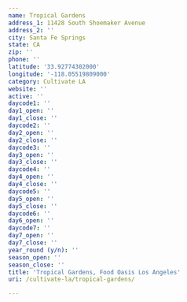 ```yaml
---
name: Tropical Gardens
address_1: 11428 South Shoemaker Avenue
address_2: ''
city: Santa Fe Springs
state: CA
zip: ''
phone: ''
latitude: '33.92774302000'
longitude: '-118.05519809000'
category: Cultivate LA
website: ''
active: ''
daycode1: ''
day1_open: ''
day1_close: ''
daycode2: ''
day2_open: ''
day2_close: ''
daycode3: ''
day3_open: ''
day3_close: ''
daycode4: ''
day4_open: ''
day4_close: ''
daycode5: ''
day5_open: ''
day5_close: ''
daycode6: ''
day6_open: ''
daycode7: ''
day7_open: ''
day7_close: ''
year_round (y/n): ''
season_open: ''
season_close: ''
title: 'Tropical Gardens, Food Oasis Los Angeles'
uri: /cultivate-la/tropical-gardens/

---
```

